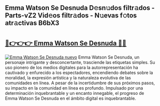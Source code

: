 ## Emma Watson Se Desnuda D𝚎sn𝚞dos filtr𝚊dos - Parts-vZ2 Vid𝚎os filtr𝚊dos - N𝚞evas f𝚘tos atr𝚊ctivas B6bX3

# <h2><a href="http://mb7jpic.tromn.icu/?c=Emma+Watson+Se+Desnuda">🔗👉👉👉 Emma Watson Se Desnuda 🔗🔗</a></h2>

[![Emma Watson Se Desnuda nuevo](https://i.imgur.com/pEAQMta.gif)](http://mb7jpic.tromn.icu/?c=Emma+Watson+Se+Desnuda)
Emma Watson Se Desnuda, un personaje intrigante y desconcertante, trasciende las etiquetas simples. Su uso pionero de los medios digitales para la autorrepresentación ha cautivado y enfurecido a los espectadores, encendiendo debates sobre la moralidad, la expresión artística y la naturaleza evolutiva de las comunidades en línea. A pesar de la incertidumbre de sus próximos pasos, su impacto en la comunidad en línea es profundo. Impulsado por una determinación inquebrantable y un encanto innegable, el progreso de Emma Watson Se Desnuda en el ámbito digital es inquebrantable.
